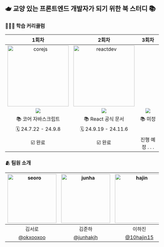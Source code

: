 ## 🫖 교양 있는 프론트엔드 개발자가 되기 위한 북 스터디 📚

### 🏃🏻‍♀️ 학습 커리큘럼
  
|1회차|2회차|3회차|
|:---:|:---:|:---:|
|<img width="200" alt="corejs" src="https://github.com/user-attachments/assets/5f197feb-196f-4972-97c8-9db44d07b596" />|<img width="200" alt="reactdev" src="https://github.com/user-attachments/assets/ecddf8ce-1bb6-47a1-bcb8-663b05c91b60" />||
|<img src="https://img.shields.io/badge/javascript-F7DF1E?style=flat-square&logo=javascript&logoColor=black">|<img src="https://img.shields.io/badge/react-61DAFB?style=flat-square&logo=react&logoColor=black">|<img src="https://img.shields.io/badge/typescript-3178C6?style=flat-square&logo=typescript&logoColor=white">|
|📚 코어 자바스크립트|📚 React 공식 문서|📚 미정|
|🗓️ 24.7.22 - 24.9.8|🗓️ 24.9.19 - 24.11.6||
|☑️ 완료|☑️ 완료|진행 예정 . . .|

### 🫂 팀원 소개
|<img width="160" alt="seoro" src="https://github.com/user-attachments/assets/57506561-968a-411d-9a20-a03b0bd5c404">|<img width="160" alt="junha" src="https://github.com/user-attachments/assets/eda5fd47-cac4-4164-b893-9d5a7cbcc6ff">|<img width="160" alt="hajin" src="https://github.com/user-attachments/assets/7a8c1379-8ca2-42d0-938a-144ba0aa7d2c">|
|:---:|:---:|:---:|
|김서로|김준하|이하진|
|[@okxooxoo](https://github.com/okxooxoo)|[@junhakjh](https://github.com/junhakjh)|[@10hajin15](https://github.com/10hajin15)|
